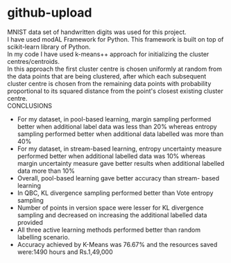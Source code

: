 # github-upload
MNIST data set of handwritten digits was used for this project.<br/>
I have used modAL Framework for Python. This framework is built on top of scikit-learn library of Python.<br/>
In my code I have used k-means++ approach for initializing the cluster centres/centroids.<br/>
In this approach the first cluster centre is chosen uniformly at random from the data points that are being clustered, after which each subsequent cluster centre is chosen from the remaining data points with probability proportional to its squared distance from the point's closest existing cluster centre.<br/>
CONCLUSIONS
- For my dataset, in pool-based learning, margin sampling performed better when additional label data was less than 20% whereas entropy sampling performed better when additional data labelled was more than 40%
- For my dataset, in stream-based learning, entropy uncertainty measure performed better when additional labelled data was 10% whereas margin uncertainty measure gave better results when additional labelled data more than 10%
- Overall, pool-based learning gave better accuracy than stream- based learning
- In QBC, KL divergence sampling performed better than Vote entropy sampling
- Number of points in version space were lesser for KL divergence sampling and decreased on increasing the additional labelled data provided
- All three active learning methods performed better than random labelling scenario.
- Accuracy achieved by K-Means was 76.67% and the resources saved were:1490 hours and Rs.1,49,000
